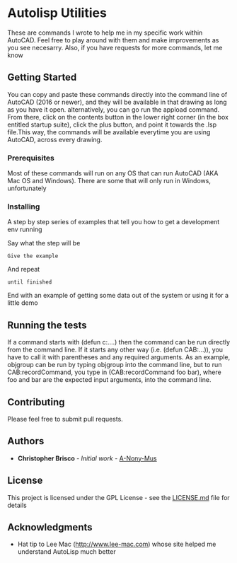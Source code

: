 # Autolisp Utilities

These are commands I wrote to help me in my specific work within AutoCAD. Feel free to play around with them and make improvements as you see necesarry. Also, if you have requests for more commands, let me know

## Getting Started

You can copy and paste these commands directly into the command line of AutoCAD (2016 or newer), and they will be available in that drawing as long as you have it open. alternatively, you can go run the appload command. From there, click on the contents button in the lower right corner (in the box entitled startup suite), click the plus button, and point it towards the .lsp file.This way, the commands will be available everytime you are using AutoCAD, across every drawing.

### Prerequisites

Most of these commands will run on any OS that can run AutoCAD (AKA Mac OS and Windows). There are some that will only run in Windows, unfortunately

### Installing

A step by step series of examples that tell you how to get a development env running

Say what the step will be

```
Give the example
```

And repeat

```
until finished
```

End with an example of getting some data out of the system or using it for a little demo

## Running the tests

If a command starts with (defun c:....) then the command can be run directly from the command line. If it starts any other way (i.e. (defun CAB:...)), you have to call it with parentheses and any required arguments.
As an example, objgroup can be run by typing objgroup into the command line, but to run CAB:recordCommand, you type in (CAB:recordCommand foo bar), where foo and bar are the expected input arguments, into the command line.

## Contributing

Please feel free to submit pull requests.


## Authors

* **Christopher Brisco** - *Initial work* - [A-Nony-Mus](https://github.com/A-Nony-Mus)


## License

This project is licensed under the GPL License - see the [LICENSE.md](LICENSE.md) file for details

## Acknowledgments

* Hat tip to Lee Mac (http://www.lee-mac.com) whose site helped me understand AutoLisp much better
